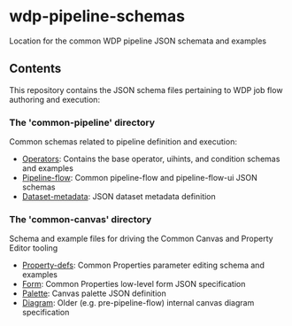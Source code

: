 # wdp-pipeline-schemas
Location for the common WDP pipeline JSON schemata and examples

## Contents
This repository contains the JSON schema files pertaining to WDP job flow authoring and execution:

### The 'common-pipeline' directory

Common schemas related to pipeline definition and execution:

  * [Operators](https://github.ibm.com/NGP-TWC/wdp-pipeline-schemas/tree/master/common-pipeline/operators): Contains the base operator, uihints, and condition schemas and examples  
  * [Pipeline-flow](https://github.ibm.com/NGP-TWC/wdp-pipeline-schemas/tree/master/common-pipeline/pipeline-flow): Common pipeline-flow and pipeline-flow-ui JSON schemas  
  * [Dataset-metadata](https://github.ibm.com/NGP-TWC/wdp-pipeline-schemas/tree/master/common-pipeline/dataset-metadata): JSON dataset metadata definition  

### The 'common-canvas' directory

Schema and example files for driving the Common Canvas and Property Editor tooling

  * [Property-defs](https://github.ibm.com/NGP-TWC/wdp-pipeline-schemas/tree/master/common-canvas/property-defs): Common Properties parameter editing schema and examples
  * [Form](https://github.ibm.com/NGP-TWC/wdp-pipeline-schemas/tree/master/common-canvas/form): Common Properties low-level form JSON specification
  * [Palette](https://github.ibm.com/NGP-TWC/wdp-pipeline-schemas/tree/master/common-canvas/palette): Canvas palette JSON definition
  * [Diagram](https://github.ibm.com/NGP-TWC/wdp-pipeline-schemas/tree/master/common-canvas/diagram): Older (e.g. pre-pipeline-flow) internal canvas diagram specification
